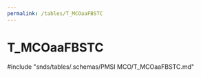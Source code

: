 ```yaml
---
permalink: /tables/T_MCOaaFBSTC
---
```

# T\_MCOaaFBSTC
<!-- SPDX-License-Identifier: MPL-2.0 -->

<!-- ATTENTION : Ne pas supprimer ou modifier la ligne ci-dessous -->
#include "snds/tables/.schemas/PMSI MCO/T_MCOaaFBSTC.md"
<!-- ATTENTION : Ne pas supprimer ou modifier la ligne ci-dessus -->
